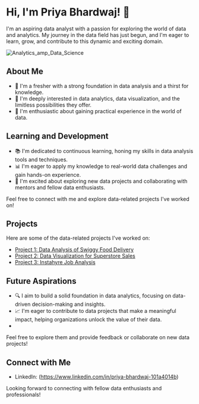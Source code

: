 # Hi, I'm Priya Bhardwaj! 👋

I'm an aspiring data analyst with a passion for exploring the world of data and analytics. My journey in the data field has just begun, and I'm eager to learn, grow, and contribute to this dynamic and exciting domain.


![Analytics_amp_Data_Science](https://github.com/bhardwaj-priya7/bhardwaj-priya7/assets/138392873/08b49871-2b96-44d5-bd00-13023931428d)



## About Me

- 🌱 I'm a fresher with a strong foundation in data analysis and a thirst for knowledge.
- 👀 I'm deeply interested in data analytics, data visualization, and the limitless possibilities they offer.
- 💼 I'm enthusiastic about gaining practical experience in the world of data.



## Learning and Development

- 📚 I'm dedicated to continuous learning, honing my skills in data analysis tools and techniques.
- 📊 I'm eager to apply my knowledge to real-world data challenges and gain hands-on experience.
- 🧠 I'm excited about exploring new data projects and collaborating with mentors and fellow data enthusiasts.

Feel free to connect with me and explore data-related projects I've worked on!
## Projects

Here are some of the data-related projects I've worked on:

- [Project 1: Data Analysis of Swiggy Food Delivery](https://github.com/bhardwaj-priya7/Food-Delivery-Analysis)
- [Project 2: Data Visualization for Superstore Sales](https://github.com/bhardwaj-priya7/Superstore-Sales-Analysis)
- [Project 3: Instahyre Job Analysis](https://github.com/bhardwaj-priya7/Instahyre_Job_Anaysis)


## Future Aspirations

- 🔍 I aim to build a solid foundation in data analytics, focusing on data-driven decision-making and insights.
- 📈 I'm eager to contribute to data projects that make a meaningful impact, helping organizations unlock the value of their data.
- 
Feel free to explore them and provide feedback or collaborate on new data projects!

## Connect with Me

- LinkedIn: (https://www.linkedin.com/in/priya-bhardwaj-101a4014b)

Looking forward to connecting with fellow data enthusiasts and professionals!

